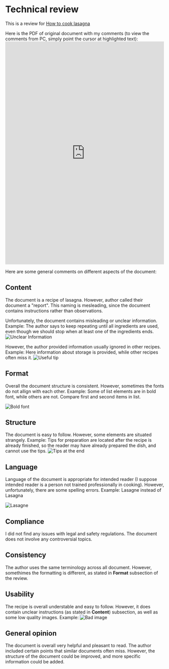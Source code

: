 # Technical review
This is a review for [How to cook lasagna](https://doryshibkova.github.io/)

Here is the PDF of original document with my comments (to view the comments from PC, simply point the cursor at highlighted text):
<embed src="https://anafkarf.github.io/technical_review/assets/review_pdf.pdf" type="application/pdf" width=500 height=700 />

Here are some general comments on different aspects of the document:

## Content
The document is a recipe of lasagna. However, author called their document a "report". This naming is mesleading, since the document contains instructions rather than observations. 

Unfortunately, the document contains misleading or unclear information. 
Example: The author says to keep repeating until all ingredients are used, even though we should stop when at least one of the ingredients ends.
![Unclear Information](/technical_review/assets/2024-11-23_16-03-52.png)

However, the author provided information usually ignored in other recipes.
Example: Here information about storage is provided, while other recipes often miss it.
![Useful tip](/technical_review/assets/2024-11-24_14-18-30.png)

## Format

Overall the document structure is consistent. However, sometimes the fonts do not allign with each other.
Example: Some of list elements are in bold font, while others are not. Compare first and second items in list.

![Bold font](/technical_review/assets/2024-11-24_14-24-41.png)

## Structure

The document is easy to follow. However, some elements are situated strangely.
Example: Tips for preparation are located after the recipe is already finished, so the reader may have already prepared the dish, and cannot use the tips.
![Tips at the end](/technical_review/assets/2024-11-24_14-30-00.png)

## Language

Language of the document is appropriate for intended reader (I suppose intended reader is a person not trained professionally in cooking).
However, unfortunately, there are some spelling errors.
Example: Lasagne instead of Lasagna

![Lasagne](/technical_review/assets/2024-11-24_14-37-02.png)

## Compliance

I did not find any issues with legal and safety regulations. The document does not involve any controversial topics.

## Consistency

The author uses the same terminology across all document. However, somethimes the formatting is different, as stated in **Format** subsection of the review.

## Usability

The recipe is overall understable and easy to follow. 
However, it does contain unclear instructions (as stated in **Content**) subsection, as well as some low quality images.
Example: 
![Bad image](/technical_review/assets/2024-11-24_15-09-34.png)

## General opinion
The document is overall very helpful and pleasant to read. The author included certain points that similar documents often miss. However, the structure of the document could be improved, and more specific information could be added.
